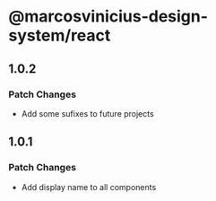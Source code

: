# @marcosvinicius-design-system/react

## 1.0.2

### Patch Changes

- Add some sufixes to future projects

## 1.0.1

### Patch Changes

- Add display name to all components
